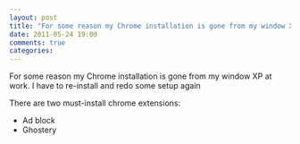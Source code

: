 ```yaml
---
layout: post
title: "For some reason my Chrome installation is gone from my window XP at work. I have to re-install and redo some setup again"
date: 2011-05-24 19:00
comments: true
categories: 
---
```


For some reason my Chrome installation is gone from my window XP at work. I have to re-install and redo some setup again


There are two must-install chrome extensions:

* Ad block
* Ghostery

